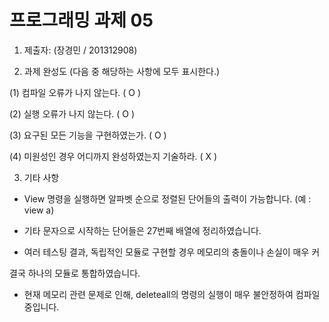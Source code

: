 ﻿# 프로그래밍 과제 05

1. 제출자:   (장경민 / 201312908)

2. 과제 완성도 (다음 중 해당하는 사항에 모두 표시한다.)

(1) 컴파일 오류가 나지 않는다. ( O )

(2) 실행 오류가 나지 않는다. ( O )

(3) 요구된 모든 기능을 구현하였는가. ( O )

(4) 미원성인 경우 어디까지 완성하였는지 기술하라. ( X )

3. 기타 사항 

 - View 명령을 실행하면 알파벳 순으로 정렬된 단어들의 출력이 가능합니다. (예 : view a)

 - 기타 문자으로 시작하는 단어들은 27번째 배열에 정리하였습니다.

 - 여러 테스팅 결과, 독립적인 모듈로 구현할 경우 메모리의 충돌이나 손실이 매우 커

결국 하나의 모듈로 통합하였습니다.

 - 현재 메모리 관련 문제로 인해, deleteall의 명령의 실행이 매우 불안정하여 컴파일 중입니다.





